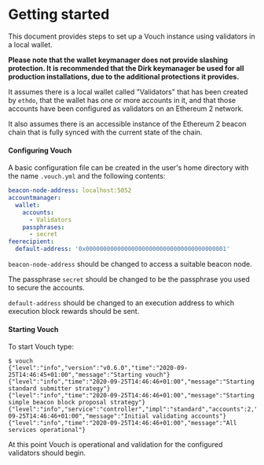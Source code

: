 # Getting started
This document provides steps to set up a Vouch instance using validators in a local wallet.

**Please note that the wallet keymanager does not provide slashing protection.  It is recommended that the Dirk keymanager be used for all production installations, due to the additional protections it provides.**

It assumes there is a local wallet called "Validators" that has been created by `ethdo`, that the wallet has one or more accounts in it, and that those accounts have been configured as validators on an Ethereum 2 network.

It also assumes there is an accessible instance of the Ethereum 2 beacon chain that is fully synced with the current state of the chain.

#### Configuring Vouch
A basic configuration file can be created in the user's home directory with the name `.vouch.yml` and the following contents:

```YAML
beacon-node-address: localhost:5052
accountmanager:
  wallet:
    accounts:
      - Validators
    passphrases:
      - secret
feerecipient:
  default-address: '0x0000000000000000000000000000000000000001'
```

`beacon-node-address` should be changed to access a suitable beacon node.

The passphrase `secret` should be changed to be the passphrase you used to secure the accounts.

`default-address` should be changed to an execution address to which execution block rewards should be sent.

#### Starting Vouch

To start Vouch type:
```
$ vouch
{"level":"info","version":"v0.6.0","time":"2020-09-25T14:46:45+01:00","message":"Starting vouch"}
{"level":"info","time":"2020-09-25T14:46:46+01:00","message":"Starting standard submitter strategy"}
{"level":"info","time":"2020-09-25T14:46:46+01:00","message":"Starting simple beacon block proposal strategy"}
{"level":"info","service":"controller","impl":"standard","accounts":2,"time":"2020-09-25T14:46:46+01:00","message":"Initial validating accounts"}
{"level":"info","time":"2020-09-25T14:46:46+01:00","message":"All services operational"}
```


At this point Vouch is operational and validation for the configured validators should begin.
